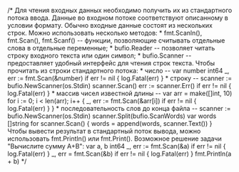  /*
        Для чтения входных данных необходимо получить их
        из стандартного потока ввода.
        Данные во входном потоке соответствуют описанному
        в условии формату. Обычно входные данные состоят
        из нескольких строк.
        Можно использовать несколько методов:
        * fmt.Scanln(), fmt.Scan(), fmt.Scanf() -- функции, позволяющие считывать отдельные слова в отдельные переменные;
        * bufio.Reader -- позволяет читать строку входного текста или один символ;
        * bufio.Scanner -- предоставляет удобный интерфейс для чтения строк текста.
        Чтобы прочитать из строки стандартного потока:
        * число --
        var number int64
        _, err := fmt.Scan(&number)
        if err != nil {
            log.Fatal(err)
        }
        * строку --
        scanner := bufio.NewScanner(os.Stdin)
        scanner.Scan()
        err := scanner.Err()
        if err != nil {
            log.Fatal(err)
        }
        * массив чисел известной длины --
        var arr = make([]int, 10)
        for i := 0; i < len(arr); i++ {
            _, err := fmt.Scan(&arr[i])
            if err != nil {
                log.Fatal(err)
            }
        }
        * последовательность слов до конца файла --
        scanner := bufio.NewScanner(os.Stdin)
        scanner.Split(bufio.ScanWords)
        var words []string
        for scanner.Scan() {
            words = append(words, scanner.Text())
        }
        Чтобы вывести результат в стандартный поток вывода,
        можно использовать fmt.Println() или fmt.Print().
        Возможное решение задачи "Вычислите сумму A+B":
        var a, b int64
        _, err := fmt.Scan(&a)
        if err != nil {
            log.Fatal(err)
        }
        _, err = fmt.Scan(&b)
        if err != nil {
            log.Fatal(err)
        }
        fmt.Println(a + b)
    */
